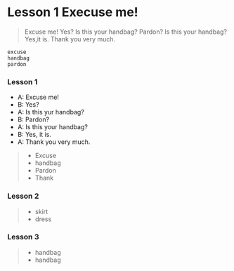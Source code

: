 # Lesson 1 Execuse me!

>Excuse me!
>Yes?
>Is this your handbag?
>Pardon?
>Is this your handbag?
>Yes,it is.
>Thank you very much.

```
excuse
handbag
pardon
```

### Lesson 1

* A: Excuse me!
* B: Yes?
* A: Is this yur handbag?
* B: Pardon?
* A: Is this your handbag?
* B: Yes, it is.
* A: Thank you very much.

> * Excuse
> * handbag
> * Pardon
> * Thank

### Lesson 2

> * skirt 
> * dress

### Lesson 3

> * handbag
> * handbag

